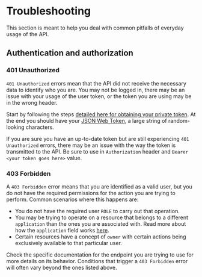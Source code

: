 # Troubleshooting

This section is meant to help you deal with common pitfalls of everyday usage of the API.

## Authentication and authorization 

### 401 Unauthorized

`401 Unauthorized` errors mean that the API did not receive the necessary data to identify who you are. You may not be logged in, there may be an issue with your usage of the user token, or the token you are using may be in the wrong header.

Start by following the steps [detailed here for obtaining your private token](#how-to-generate-your-private-token). At the end you should have your [JSON Web Token](https://en.wikipedia.org/wiki/JSON_Web_Token), a large string of random-looking characters.

If you are sure you have an up-to-date token but are still experiencing `401 Unauthorized` errors, there may be an issue with the way the token is transmitted to the API. Be sure to use in `Authorization` header and `Bearer <your token goes here>` value.


### 403 Forbidden

A `403 Forbidden` error means that you are identified as a valid user, but you do not have the required permissions for the action you are trying to perform. Common scenarios where this happens are:
- You do not have the required user `ROLE` to carry out that operation.
- You may be trying to operate on a resource that belongs to a different `application` than the ones you are associated with. Read more about how the `application` field works [here](/index-rw.html#applications).
- Certain resources have a concept of `owner` with certain actions being exclusively available to that particular user.

Check the specific documentation for the endpoint you are trying to use for more details on its behavior. Conditions that trigger a `403 Forbidden` error will often vary beyond the ones listed above.
